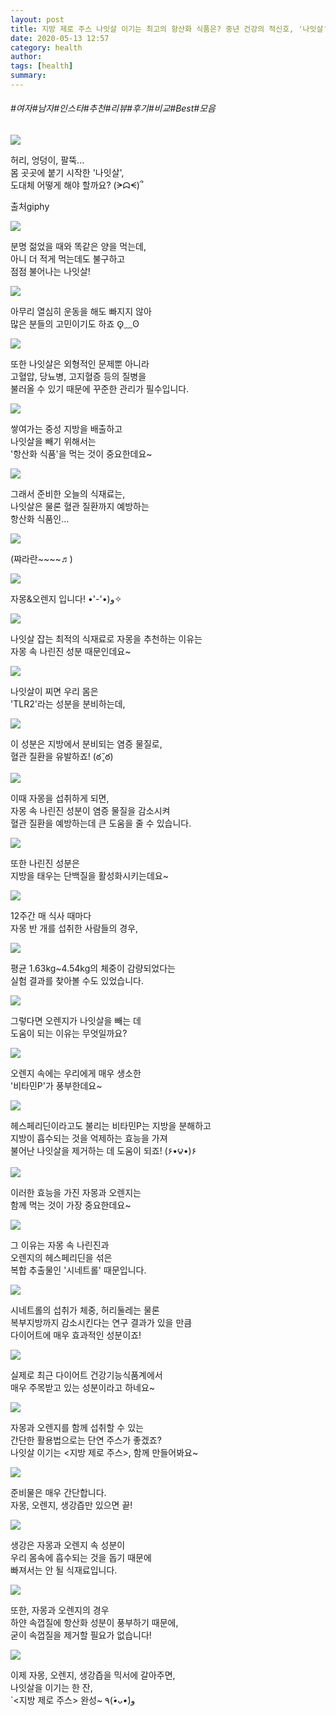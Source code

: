 ```yaml
---
layout: post
title: 지방 제로 주스 나잇살 이기는 최고의 항산화 식품은? 중년 건강의 적신호, '나잇살' 잡는 최적의 '과일'은?
date: 2020-05-13 12:57
category: health
author: 
tags: [health]
summary: 
---
```


###### #여자#남자#인스타#추천#리뷰#후기#비교#Best#모음

  
![](https://t1.daumcdn.net/liveboard/mboon/256576afd94445f682d41aa106976fa7.gif)

허리, 엉덩이, 팔뚝...  
몸 곳곳에 붙기 시작한 '나잇살',  
도대체 어떻게 해야 할까요? (ᗒᗣᗕ)՞  

출처giphy

![](https://img1.daumcdn.net/thumb/R720x0/?fname=https%3A%2F%2Ft1.daumcdn.net%2Fliveboard%2Fmboon%2F160d5fb23dcc47178d7c7f0aa6d50c16.png)

분명 젊었을 때와 똑같은 양을 먹는데,  
아니 더 적게 먹는데도 불구하고  
점점 불어나는 나잇살!  

![](https://img1.daumcdn.net/thumb/R720x0/?fname=https%3A%2F%2Ft1.daumcdn.net%2Fliveboard%2Fmboon%2F8a3c315e0ca94871bbb7f9ead8038e60.png)

아무리 열심히 운동을 해도 빠지지 않아  
많은 분들의 고민이기도 하죠 ʘ̥﹏ʘ  

![](https://img1.daumcdn.net/thumb/R720x0/?fname=https%3A%2F%2Ft1.daumcdn.net%2Fliveboard%2Fmboon%2F6afed2fac759498b9891b35bedadca58.png)

또한 나잇살은 외형적인 문제뿐 아니라  
고혈압, 당뇨병, 고지혈증 등의 질병을  
불러올 수 있기 때문에 꾸준한 관리가 필수입니다.  

![](https://img1.daumcdn.net/thumb/R720x0/?fname=https%3A%2F%2Ft1.daumcdn.net%2Fliveboard%2Fmboon%2Fa8bd3db716634ba193060399bd4f6d00.png)

쌓여가는 중성 지방을 배출하고  
나잇살을 빼기 위해서는  
'항산화 식품'을 먹는 것이 중요한데요~  

![](https://img1.daumcdn.net/thumb/R720x0/?fname=https%3A%2F%2Ft1.daumcdn.net%2Fliveboard%2Fmboon%2F2993be3992354a7abfd41815b457c8c0.png)

그래서 준비한 오늘의 식재료는,  
나잇살은 물론 혈관 질환까지 예방하는  
항산화 식품인...  

![](https://t1.daumcdn.net/liveboard/mboon/7545bda6cb0a4841b9739338a60cb445.gif)

(쨔라란~~~~♬)  

![](https://img1.daumcdn.net/thumb/R720x0/?fname=https%3A%2F%2Ft1.daumcdn.net%2Fliveboard%2Fmboon%2Fef8b605b22be44cbacb282788ed9ac4a.png)

자몽&오렌지 입니다! •'-'•)و✧  

![](https://img1.daumcdn.net/thumb/R720x0/?fname=https%3A%2F%2Ft1.daumcdn.net%2Fliveboard%2Fmboon%2Fcfa790d67184428f951332bbf5040ce9.png)

나잇살 잡는 최적의 식재료로 자몽을 추천하는 이유는  
자몽 속 나린진 성분 때문인데요~  

![](https://img1.daumcdn.net/thumb/R720x0/?fname=https%3A%2F%2Ft1.daumcdn.net%2Fliveboard%2Fmboon%2Fc94242d4a13d4d0185f0394084aebea5.png)

나잇살이 찌면 우리 몸은  
'TLR2'라는 성분을 분비하는데,  

![](https://img1.daumcdn.net/thumb/R720x0/?fname=https%3A%2F%2Ft1.daumcdn.net%2Fliveboard%2Fmboon%2F88512eeac0dd46e3abf901e07cc54d87.png)

이 성분은 지방에서 분비되는 염증 물질로,  
혈관 질환을 유발하죠! (ఠ ̥̆ ఠ)  

![](https://img1.daumcdn.net/thumb/R720x0/?fname=https%3A%2F%2Ft1.daumcdn.net%2Fliveboard%2Fmboon%2F0fda4f2208394cf79a6de3187a035994.png)

이때 자몽을 섭취하게 되면,  
자몽 속 나린진 성분이 염증 물질을 감소시켜  
혈관 질환을 예방하는데 큰 도움을 줄 수 있습니다.  

![](https://img1.daumcdn.net/thumb/R720x0/?fname=https%3A%2F%2Ft1.daumcdn.net%2Fliveboard%2Fmboon%2F16429399213c4890a44dbc2ee013fa76.png)

또한 나린진 성분은  
지방을 태우는 단백질을 활성화시키는데요~  

![](https://img1.daumcdn.net/thumb/R720x0/?fname=https%3A%2F%2Ft1.daumcdn.net%2Fliveboard%2Fmboon%2Fc12343b61b07482fba0600ebb58de9e0.png)

12주간 매 식사 때마다  
자몽 반 개를 섭취한 사람들의 경우,  

![](https://img1.daumcdn.net/thumb/R720x0/?fname=https%3A%2F%2Ft1.daumcdn.net%2Fliveboard%2Fmboon%2Fbe4000f4447a4c66b4429c96eb3894da.png)

평균 1.63kg~4.54kg의 체중이 감량되었다는  
실험 결과를 찾아볼 수도 있었습니다.  

![](https://img1.daumcdn.net/thumb/R720x0/?fname=https%3A%2F%2Ft1.daumcdn.net%2Fliveboard%2Fmboon%2Ff1ec035df4374cb3972fa29ab8f45be1.png)

그렇다면 오렌지가 나잇살을 빼는 데  
도움이 되는 이유는 무엇일까요?  

![](https://img1.daumcdn.net/thumb/R720x0/?fname=https%3A%2F%2Ft1.daumcdn.net%2Fliveboard%2Fmboon%2F22f3b1c3f59c4cb69bfd7238e637602f.png)

오렌지 속에는 우리에게 매우 생소한  
'비타민P'가 풍부한데요~  

![](https://img1.daumcdn.net/thumb/R720x0/?fname=https%3A%2F%2Ft1.daumcdn.net%2Fliveboard%2Fmboon%2Ff33de2bedf9743bf964f6ed8d7895809.png)

헤스페리딘이라고도 불리는 비타민P는 지방을 분해하고  
지방이 흡수되는 것을 억제하는 효능을 가져  
불어난 나잇살을 제거하는 데 도움이 되죠! (۶•౪•)۶  

![](https://img1.daumcdn.net/thumb/R720x0/?fname=https%3A%2F%2Ft1.daumcdn.net%2Fliveboard%2Fmboon%2F08e16f8977df47a888c1474330c83c9e.png)

이러한 효능을 가진 자몽과 오렌지는  
함께 먹는 것이 가장 중요한데요~  

![](https://img1.daumcdn.net/thumb/R720x0/?fname=https%3A%2F%2Ft1.daumcdn.net%2Fliveboard%2Fmboon%2F252d16e5cb474b8f91f52153a959bea0.png)

그 이유는 자몽 속 나린진과  
오렌지의 헤스페리딘을 섞은  
복합 추출물인 '시네트롤' 때문입니다.  

![](https://img1.daumcdn.net/thumb/R720x0/?fname=https%3A%2F%2Ft1.daumcdn.net%2Fliveboard%2Fmboon%2Fcb1d9ea2984f49d6abe8f801782bdcb8.png)

시네트롤의 섭취가 체중, 허리둘레는 물론  
복부지방까지 감소시킨다는 연구 결과가 있을 만큼  
다이어트에 매우 효과적인 성분이죠!  

![](https://img1.daumcdn.net/thumb/R720x0/?fname=https%3A%2F%2Ft1.daumcdn.net%2Fliveboard%2Fmboon%2Fc94da44ab2ab4ec3949efc57afcd6f7d.png)

실제로 최근 다이어트 건강기능식품계에서  
매우 주목받고 있는 성분이라고 하네요~  

![](https://img1.daumcdn.net/thumb/R720x0/?fname=https%3A%2F%2Ft1.daumcdn.net%2Fliveboard%2Fmboon%2F4cf69568225e47fe9e3ff46031c914ad.png)

자몽과 오렌지를 함께 섭취할 수 있는  
간단한 활용법으로는 단연 주스가 좋겠죠?  
나잇살 이기는 <지방 제로 주스>, 함께 만들어봐요~  

![](https://img1.daumcdn.net/thumb/R720x0/?fname=https%3A%2F%2Ft1.daumcdn.net%2Fliveboard%2Fmboon%2F326f548ca15c4f59b1f7137abe01e0e6.png)

준비물은 매우 간단합니다.  
자몽, 오렌지, 생강즙만 있으면 끝!  

![](https://img1.daumcdn.net/thumb/R720x0/?fname=https%3A%2F%2Ft1.daumcdn.net%2Fliveboard%2Fmboon%2Fb6046faad8e3451faeb40dd99ff2b200.png)

생강은 자몽과 오렌지 속 성분이  
우리 몸속에 흡수되는 것을 돕기 때문에  
빠져서는 안 될 식재료입니다.  

![](https://img1.daumcdn.net/thumb/R720x0/?fname=https%3A%2F%2Ft1.daumcdn.net%2Fliveboard%2Fmboon%2Fed5704ef122b4f2a8fa20233059f55fc.png)

또한, 자몽과 오렌지의 경우  
하얀 속껍질에 항산화 성분이 풍부하기 때문에,  
굳이 속껍질을 제거할 필요가 없습니다!  

![](https://t1.daumcdn.net/liveboard/mboon/20ac63335b9144c29bad475f28fc6aa8.gif)

이제 자몽, 오렌지, 생강즙을 믹서에 갈아주면,  
나잇살을 이기는 한 잔,  
`<지방 제로 주스> 완성~ ٩(*•̀ᴗ•́*)و